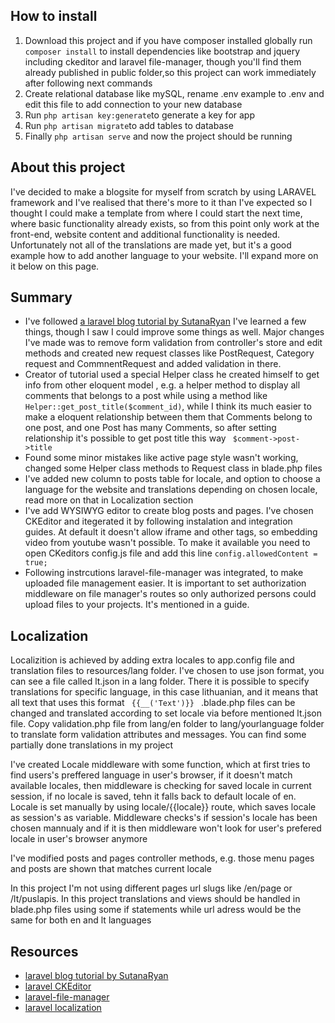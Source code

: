 ## How to install
<ol>
    <li> Download this project and if you have composer installed globally run
        <code>composer install</code> to install dependencies like bootstrap and jquery including ckeditor and laravel file-manager, though you'll find them already published in public folder,so this project can work immediately after following next commands</li>
    <li>Create relational database like mySQL, rename .env example to .env and edit this file to add connection to your new database</li>
    <li>Run <code>php artisan key:generate</code>to generate a key for app</li>
    <li>Run <code>php artisan migrate</code>to add tables to database</li>
    <li> Finally <code>php artisan serve</code> and now the project should be running
</ol>    
       

## About this project
<p> I've decided to make a blogsite for myself from scratch by using LARAVEL framework and I've realised that there's more to it than I've expected so I thought I could make a template from where I could start the next time, where basic functionality already exists, so from this point only work at the front-end, website content and additional functionality is needed. Unfortunately not all of the translations are made yet, but it's a good example how to add another language to your website. I'll expand more on it below on this page.</p>

## Summary 
<ul>
    <li>I've followed <a href="http://www.sutanaryan.com/2017/07/how-to-create-a-blog-with-laravel-5-part-1-file-structure-templating/">a laravel blog tutorial by SutanaRyan</a> I've learned a few things, though I saw I could improve some things as well. Major changes I've made was to remove form validation from controller's store and edit methods and created new request classes like PostRequest, Category request and CommnentRequest and added validation in there.
    <li>Creator of tutorial used a special Helper class he created himself to get info from other eloquent model , e.g. a helper method to display all comments that belongs to a post while using a method like <code>Helper::get_post_title($comment_id)</code>, while I think its much easier to make a eloquent relationship between them that Comments belong to one post, and one Post has many Comments, so after setting relationship it's possible to get post title this way <code> $comment->post->title </code> </li>
    <li>Found some minor mistakes like active page style wasn't working, changed some Helper class methods to Request class in blade.php files </li>
    <li>I've added new column to posts table for locale, and option to choose a language for the website and translations depending on chosen locale, read more on that in Localization section</li>
    <li>I've add WYSIWYG editor to create blog posts and pages. I've chosen CKEditor and itegerated it by following instalation and integration guides. At default it doesn't allow iframe and other tags, so embedding video from youtube wasn't possible. To make it available you need to open CKeditors config.js file and add this line <code>config.allowedContent = true;</code></li>
    <li>Following instrcutions laravel-file-manager was integrated, to make uploaded file management easier. It is important to set authorization middleware on file manager's routes so only authorized persons could upload files to your projects. It's mentioned in a guide. </li>
</ul>  

## Localization

<p>Localizition is achieved by adding extra locales to app.config file and translation files to resources/lang folder. I've chosen to use json format, you can see a file called lt.json in a lang folder. There it is possible to specify translations for specific language, in this case lithuanian, and it means that all text that uses this format <code> {{__('Text')}} </code> .blade.php files can be changed and translated according to set locale via before mentioned lt.json file. Copy validation.php file from lang/en folder to lang/yourlanguage folder to translate form validation attributes and messages. You can find some partially done translations in my project</p> 
<p>I've created Locale middleware with some function, which at first tries to find users's preffered language in user's browser, if it doesn't match available locales, then middleware is checking for saved locale in current session, if no locale is saved, tehn it falls back to default locale of en. Locale is set manually by using locale/{{locale}} route, which saves locale as session's as variable. Middleware checks's if session's locale has been chosen mannualy and if it is then middleware won't look for user's prefered locale in user's browser anymore</p>
<p>I've modified posts and pages controller methods, e.g. those menu pages and posts are shown that matches current locale
<p> In this project I'm not using different pages url slugs like /en/page or /lt/puslapis. In this project translations and views should be handled in blade.php files using some if statements while url adress would be the same for both en and lt languages 


## Resources
<ul>
<li><a href="http://www.sutanaryan.com/2017/07/how-to-create-a-blog-with-laravel-5-part-1-file-structure-templating/">laravel blog tutorial by SutanaRyan</a></li>
<li><a href="https://github.com/UniSharp/laravel-ckeditor">laravel CKEditor</a></li>
<li><a href="https://github.com/UniSharp/laravel-filemanager">laravel-file-manager</a></li>
<li><a href="https://laravel.com/docs/5.7/localization">laravel localization</a></li>
</ul>
